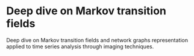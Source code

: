 # Deep dive on Markov transition fields
Deep dive on Markov transition fields and network graphs representation applied to time series analysis through imaging techniques.
